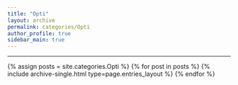 ```yaml
---
title: "Opti"
layout: archive
permalink: categories/Opti
author_profile: true
sidebar_main: true
---
```


<!-- 공백이 포함되어 있는 카테고리 이름의 경우 site.categories['a b c'] 이런식으로! -->

***

{% assign posts = site.categories.Opti %}
{% for post in posts %} {% include archive-single.html type=page.entries_layout %} {% endfor %}